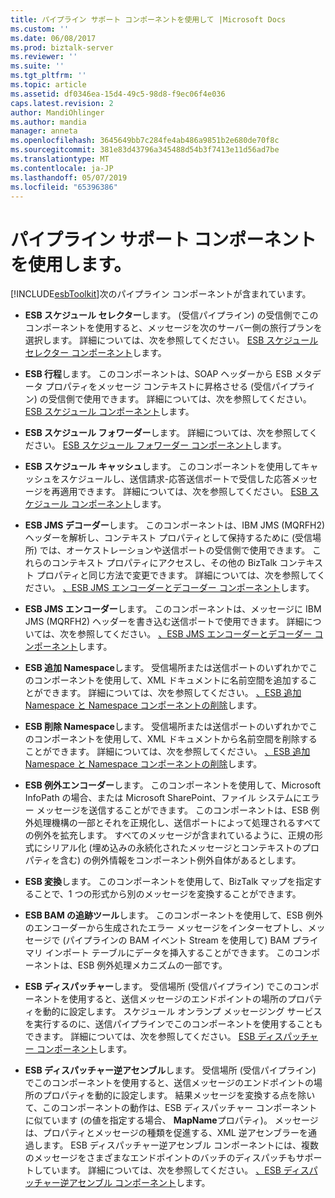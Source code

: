 ```yaml
---
title: パイプライン サポート コンポーネントを使用して |Microsoft Docs
ms.custom: ''
ms.date: 06/08/2017
ms.prod: biztalk-server
ms.reviewer: ''
ms.suite: ''
ms.tgt_pltfrm: ''
ms.topic: article
ms.assetid: df0346ea-15d4-49c5-98d8-f9ec06f4e036
caps.latest.revision: 2
author: MandiOhlinger
ms.author: mandia
manager: anneta
ms.openlocfilehash: 3645649bb7c284fe4ab486a9851b2e680de70f8c
ms.sourcegitcommit: 381e83d43796a345488d54b3f7413e11d56ad7be
ms.translationtype: MT
ms.contentlocale: ja-JP
ms.lasthandoff: 05/07/2019
ms.locfileid: "65396386"
---
```

# <a name="using-the-pipeline-support-components"></a>パイプライン サポート コンポーネントを使用します。
[!INCLUDE[esbToolkit](../includes/esbtoolkit-md.md)]次のパイプライン コンポーネントが含まれています。  
  
-   **ESB スケジュール セレクター**します。 (受信パイプライン) の受信側でこのコンポーネントを使用すると、メッセージを次のサーバー側の旅行プランを選択します。 詳細については、次を参照してください。 [ESB スケジュール セレクター コンポーネント](../esb-toolkit/the-esb-itinerary-selector-component.md)します。  
  
-   **ESB 行程**します。 このコンポーネントは、SOAP ヘッダーから ESB メタデータ プロパティをメッセージ コンテキストに昇格させる (受信パイプライン) の受信側で使用できます。 詳細については、次を参照してください。 [ESB スケジュール コンポーネント](../esb-toolkit/the-esb-itinerary-component.md)します。  
  
-   **ESB スケジュール フォワーダー**します。 詳細については、次を参照してください。 [ESB スケジュール フォワーダー コンポーネント](../esb-toolkit/the-esb-itinerary-forwarder-component.md)します。  
  
-   **ESB スケジュール キャッシュ**します。 このコンポーネントを使用してキャッシュをスケジュールし、送信請求-応答送信ポートで受信した応答メッセージを再適用できます。 詳細については、次を参照してください。 [ESB スケジュール コンポーネント](../esb-toolkit/the-esb-itinerary-component.md)します。  
  
-   **ESB JMS デコーダー**します。 このコンポーネントは、IBM JMS (MQRFH2) ヘッダーを解析し、コンテキスト プロパティとして保持するために (受信場所) では、オーケストレーションや送信ポートの受信側で使用できます。 これらのコンテキスト プロパティにアクセスし、その他の BizTalk コンテキスト プロパティと同じ方法で変更できます。 詳細については、次を参照してください。 [、ESB JMS エンコーダーとデコーダー コンポーネント](../esb-toolkit/the-esb-jms-encoder-and-decoder-components.md)します。  
  
-   **ESB JMS エンコーダー**します。 このコンポーネントは、メッセージに IBM JMS (MQRFH2) ヘッダーを書き込む送信ポートで使用できます。 詳細については、次を参照してください。 [、ESB JMS エンコーダーとデコーダー コンポーネント](../esb-toolkit/the-esb-jms-encoder-and-decoder-components.md)します。  
  
-   **ESB 追加 Namespace**します。 受信場所または送信ポートのいずれかでこのコンポーネントを使用して、XML ドキュメントに名前空間を追加することができます。 詳細については、次を参照してください。 [、ESB 追加 Namespace と Namespace コンポーネントの削除](../esb-toolkit/the-esb-add-namespace-and-remove-namespace-components.md)します。  
  
-   **ESB 削除 Namespace**します。 受信場所または送信ポートのいずれかでこのコンポーネントを使用して、XML ドキュメントから名前空間を削除することができます。 詳細については、次を参照してください。 [、ESB 追加 Namespace と Namespace コンポーネントの削除](../esb-toolkit/the-esb-add-namespace-and-remove-namespace-components.md)します。  
  
-   **ESB 例外エンコーダー**します。 このコンポーネントを使用して、Microsoft InfoPath の場合、または Microsoft SharePoint、ファイル システムにエラー メッセージを送信することができます。 このコンポーネントは、ESB 例外処理機構の一部とそれを正規化し、送信ポートによって処理されるすべての例外を拡充します。 すべてのメッセージが含まれているように、正規の形式にシリアル化 (埋め込みの永続化されたメッセージとコンテキストのプロパティを含む) の例外情報をコンポーネント例外自体があるとします。  
  
-   **ESB 変換**します。 このコンポーネントを使用して、BizTalk マップを指定することで、1 つの形式から別のメッセージを変換することができます。  
  
-   **ESB BAM の追跡ツール**します。 このコンポーネントを使用して、ESB 例外のエンコーダーから生成されたエラー メッセージをインターセプトし、メッセージで (パイプラインの BAM イベント Stream を使用して) BAM プライマリ インポート テーブルにデータを挿入することができます。 このコンポーネントは、ESB 例外処理メカニズムの一部です。  
  
-   **ESB ディスパッチャー**します。 受信場所 (受信パイプライン) でこのコンポーネントを使用すると、送信メッセージのエンドポイントの場所のプロパティを動的に設定します。 スケジュール オンランプ メッセージング サービスを実行するのに、送信パイプラインでこのコンポーネントを使用することもできます。 詳細については、次を参照してください。 [ESB ディスパッチャー コンポーネント](../esb-toolkit/the-esb-dispatcher-component.md)します。  
  
-   **ESB ディスパッチャー逆アセンブル**します。 受信場所 (受信パイプライン) でこのコンポーネントを使用すると、送信メッセージのエンドポイントの場所のプロパティを動的に設定します。 結果メッセージを変換する点を除いて、このコンポーネントの動作は、ESB ディスパッチャー コンポーネントに似ています (の値を指定する場合、 **MapName**プロパティ)。 メッセージは、プロパティとメッセージの種類を促進する、XML 逆アセンブラーを通過します。 ESB ディスパッチャー逆アセンブル コンポーネントには、複数のメッセージをさまざまなエンドポイントのバッチのディスパッチもサポートしています。 詳細については、次を参照してください。 [、ESB ディスパッチャー逆アセンブル コンポーネント](../esb-toolkit/the-esb-dispatcher-disassemble-component.md)します。